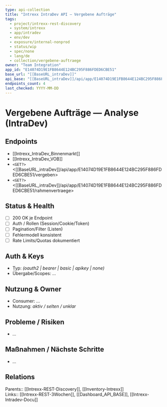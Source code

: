 ```yaml
---
type: api-collection
title: "Intrexx IntraDev API — Vergebene Aufträge"
tags:
  - project/intrexx-rest-discovery
  - system/intrexx
  - app/intradev
  - env/dev
  - exposure/internal-nonprod
  - status/wip
  - spec/none
  - lang/de
  - collection/vergebene-auftraege
owner: "Team Integration"
app_id: "E14074D19E1FB8644E124BC295F886FDED6CBE51"
base_url: "[[BaseURL_intraDev]]"
api_base: "[[BaseURL_intraDev]]/api/app/E14074D19E1FB8644E124BC295F886FDED6CBE51"
endpoints_count: 4
last_checked: YYYY-MM-DD
---
```


# Vergebene Aufträge — Analyse (IntraDev)

## Endpoints
- [[Intrexx_IntraDev_Binnenmarkt]]
- [[Intrexx_IntraDev_VOB]]
- `<GET?>` <[[BaseURL_intraDev]]/api/app/E14074D19E1FB8644E124BC295F886FDED6CBE51/vergeben>
- `<GET?>` <[[BaseURL_intraDev]]/api/app/E14074D19E1FB8644E124BC295F886FDED6CBE51/rahmenvertraege>

## Status & Health
- [ ] 200 OK je Endpoint
- [ ] Auth / Rollen (Session/Cookie/Token)
- [ ] Pagination/Filter (Listen)
- [ ] Fehlermodell konsistent
- [ ] Rate Limits/Quotas dokumentiert

## Auth & Keys
- Typ: _(oauth2 | bearer | basic | apikey | none)_  
- Übergabe/Scopes: _…_

## Nutzung & Owner
- Consumer: _…_  
- Nutzung: _aktiv / selten / unklar_

## Probleme / Risiken
- _…_

## Maßnahmen / Nächste Schritte
- _…_

## Relations
Parents:: [[Intrexx-REST-Discovery]], [[Inventory-Intrexx]]  
Links:: [[Intrexx-REST-3Wochen]], [[Dashboard_API_BASE]], [[Intrexx-Intradev-Docu]]
